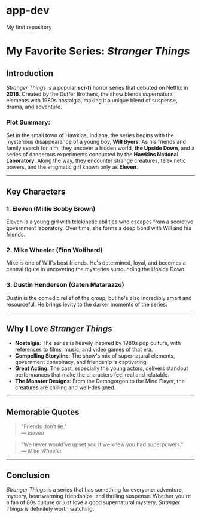# app-dev
My first repository

# **My Favorite Series: *Stranger Things***

## Introduction
*Stranger Things* is a popular **sci-fi** horror series that debuted on Netflix in **2016**. Created by the Duffer Brothers, the show blends supernatural elements with 1980s nostalgia, making it a unique blend of suspense, drama, and adventure.

### Plot Summary:
Set in the small town of Hawkins, Indiana, the series begins with the mysterious disappearance of a young boy, **Will Byers**. As his friends and family search for him, they uncover a hidden world, **the Upside Down**, and a series of dangerous experiments conducted by the **Hawkins National Laboratory**. Along the way, they encounter strange creatures, telekinetic powers, and the enigmatic girl known only as **Eleven**.

---

## Key Characters

### 1. **Eleven (Millie Bobby Brown)**
Eleven is a young girl with telekinetic abilities who escapes from a secretive government laboratory. Over time, she forms a deep bond with Will and his friends.

### 2. **Mike Wheeler (Finn Wolfhard)**
Mike is one of Will's best friends. He's determined, loyal, and becomes a central figure in uncovering the mysteries surrounding the Upside Down.

### 3. **Dustin Henderson (Gaten Matarazzo)**
Dustin is the comedic relief of the group, but he's also incredibly smart and resourceful. He brings levity to the darker moments of the series.

---

## Why I Love *Stranger Things*

- **Nostalgia**: The series is heavily inspired by 1980s pop culture, with references to films, music, and video games of that era.
- **Compelling Storyline**: The show's mix of supernatural elements, government conspiracy, and friendship is captivating.
- **Great Acting**: The cast, especially the young actors, delivers standout performances that make the characters feel real and relatable.
- **The Monster Designs**: From the Demogorgon to the Mind Flayer, the creatures are chilling and well-designed.

---

## Memorable Quotes
> "Friends don't lie."  
> — *Eleven*

> "We never would've upset you if we knew you had superpowers."  
> — *Mike Wheeler*

---

## Conclusion
*Stranger Things* is a series that has something for everyone: adventure, mystery, heartwarming friendships, and thrilling suspense. Whether you're a fan of 80s culture or just love a good supernatural mystery, *Stranger Things* is definitely worth watching.

